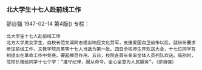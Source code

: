 ### 北大学生十七人赴前线工作
邵自强
1947-02-14
第4版()
专栏：

    北大学生十七人赴前线工作
    北方大学男女学生，自校长范文澜同志提出响应文化劳军，支援爱国自卫战争以后，就纷纷要求参加前线工作，文教学院吕英等十七人当选为第一批。四日全校师生开欢送大会，十七位同学互相提出在革命工作中竞赛，要起模范作用。五日，校院各首长亲率全体人员列队欢送。临别时，范校长赠给同学十七个字：“遵守纪律，服从命令，全心全意为人民服务”。（邵自强）
